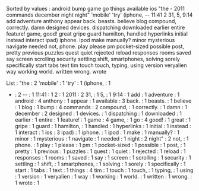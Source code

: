 Sorted by values :
android bump game go things available ios "the - 2011 commands december night night" 'mobile' 'try' (iphone, -- 11:41 2 31, 5, 9:14 add adventure anthony appear back. beasts. believe blog compound, correctly. damn designed devices. dispatching downloaded earlier entire feature! game, good! great gripe guard hamilton, handled hyperlinks initial instead interact ipad) iphone. ipod make manually? minor mysterious navigate needed not, phone. play please pm pocket-sized possible post, pretty previous puzzles quest quiet rejected reload responses rooms saved say screen scrolling security settling shift, smartphones, solving sorely specifically start tabs text tim touch touch, typing, using version veryalien way working world. written wrong. wrote 

List :
"the : 2
'mobile' : 1
'try' : 1
(iphone, : 1
- : 2
-- : 1
11:41 : 1
2 : 1
2011 : 2
31, : 1
5, : 1
9:14 : 1
add : 1
adventure : 1
android : 4
anthony : 1
appear : 1
available : 3
back. : 1
beasts. : 1
believe : 1
blog : 1
bump : 4
commands : 2
compound, : 1
correctly. : 1
damn : 1
december : 2
designed : 1
devices. : 1
dispatching : 1
downloaded : 1
earlier : 1
entire : 1
feature! : 1
game : 4
game, : 1
go : 4
good! : 1
great : 1
gripe : 1
guard : 1
hamilton, : 1
handled : 1
hyperlinks : 1
initial : 1
instead : 1
interact : 1
ios : 3
ipad) : 1
iphone. : 1
ipod : 1
make : 1
manually? : 1
minor : 1
mysterious : 1
navigate : 1
needed : 1
night : 2
night" : 2
not, : 1
phone. : 1
play : 1
please : 1
pm : 1
pocket-sized : 1
possible : 1
post, : 1
pretty : 1
previous : 1
puzzles : 1
quest : 1
quiet : 1
rejected : 1
reload : 1
responses : 1
rooms : 1
saved : 1
say : 1
screen : 1
scrolling : 1
security : 1
settling : 1
shift, : 1
smartphones, : 1
solving : 1
sorely : 1
specifically : 1
start : 1
tabs : 1
text : 1
things : 4
tim : 1
touch : 1
touch, : 1
typing, : 1
using : 1
version : 1
veryalien : 1
way : 1
working : 1
world. : 1
written : 1
wrong. : 1
wrote : 1
